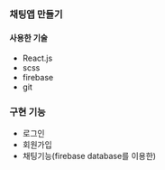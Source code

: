 ### 채팅앱 만들기

#### 사용한 기술
- React.js
- scss
- firebase
- git

### 구현 기능 
- 로그인
- 회원가입
- 채팅기능(firebase database를 이용한)
